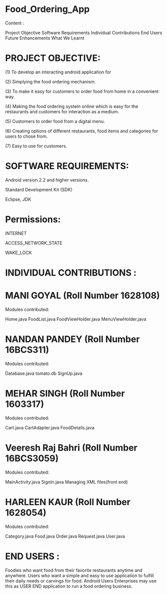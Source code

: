 # Food_Ordering_App

Content :

Project Objective
Software Requirements
Individual Contributions
End Users
Future Enhancements
What We Learnt

# PROJECT OBJECTIVE: 

(1) To develop an interacting android application for

(2) Simplying the food ordering mechanism.

(3) To make it easy for customers to order food from home in a convenient way.

(4) Making the food ordering system online which is easy for the restaurants and customers for interaction as a medium.

(5) Customers to order food from a digital menu.

(6) Creating options of different restaurants, food items and categories for users to chose from.

(7) Easy to use for customers.

# SOFTWARE REQUIREMENTS:

Android version 2.2 and higher versions.

Standard Development Kit (SDK)

Eclipse, JDK

# Permissions: 

INTERNET

ACCESS_NETWORK_STATE

WAKE_LOCK

# INDIVIDUAL CONTRIBUTIONS :

# MANI GOYAL (Roll Number 1628108)

Modules contributed:

Home.java
FoodList.java
FoodViewHolder.java
MenuViewHolder.java

# NANDAN PANDEY (Roll Number 16BCS311)

Modules contributed:   

Database.java
tomato.db
SignUp.java


# MEHAR SINGH (Roll Number 1603317)

Modules contributed:   

Cart.java
CartAdapter.java
FoodDetails.java


# Veeresh Raj Bahri (Roll Number 16BCS3059)

Modules contributed:    

MainActivity.java
SignIn.java
Managing XML files(front end)

# HARLEEN KAUR (Roll Number 1628054)

Modules contributed: 

Category.java
Food.java
Order.java
Request.java
User.java

# END USERS :

Foodies who want food from their favorite restaurants anytime and anywhere.
Users who want a simple and easy to use application to fulfill their daily needs or carvings for food.
Android Users
Enterprises may use this as USER END application to run a food ordering business.













